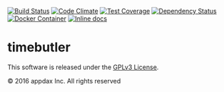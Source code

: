 [![Build Status](https://travis-ci.org/appdax/timebutler.svg?branch=master)](https://travis-ci.org/appdax/timebutler)
[![Code Climate](https://codeclimate.com/github/appdax/timebutler/badges/gpa.svg)](https://codeclimate.com/github/appdax/timebutler)
[![Test Coverage](https://codeclimate.com/github/appdax/timebutler/badges/coverage.svg)](https://codeclimate.com/github/appdax/timebutler/coverage)
[![Dependency Status](https://gemnasium.com/badges/github.com/appdax/timebutler.svg)](https://gemnasium.com/github.com/appdax/timebutler)
[![Docker Container](https://imagelayers.io/badge/appdax/timebutler:edge.svg)](https://imagelayers.io/?images=appdax/timebutler:edge)
[![Inline docs](http://inch-ci.org/github/appdax/timebutler.svg?branch=master)](http://inch-ci.org/github/appdax/timebutler)

# timebutler

This software is released under the [GPLv3 License][license].

© 2016 appdax Inc. All rights reserved

[license]: https://opensource.org/licenses/GPL-3.0
